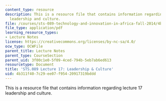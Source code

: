 ```yaml
---
content_type: resource
description: This is a resource file that contains information regarding lecture 17
  leadership and culture.
file: /courses/sts-089-technology-and-innovation-in-africa-fall-2014/4b311f407c29ee07f95420917319bddd_MITSTS_089F14_Lecture17.pdf
file_type: application/pdf
learning_resource_types:
- Lecture Notes
license: https://creativecommons.org/licenses/by-nc-sa/4.0/
ocw_type: OCWFile
parent_title: Lecture Notes
parent_type: CourseSection
parent_uid: 3f00c1e0-5f09-4ced-794b-5eb7ab6ed613
resourcetype: Document
title: 'STS.089 Lecture 17: Leadership & Culture'
uid: 4b311f40-7c29-ee07-f954-20917319bddd
---
```

This is a resource file that contains information regarding lecture 17 leadership and culture.